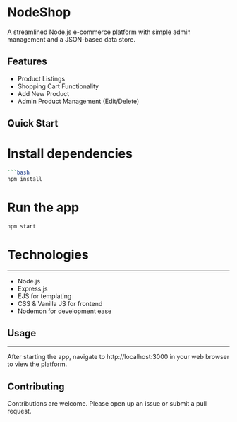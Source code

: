 # NodeShop

A streamlined Node.js e-commerce platform with simple admin management and a JSON-based data store.
  
## Features

- Product Listings
- Shopping Cart Functionality
- Add New Product
- Admin Product Management (Edit/Delete)

## Quick Start

# Install dependencies
```bash
```bash
npm install
```

# Run the app
```bash
npm start
```

# Technologies
---

- Node.js
- Express.js
- EJS for templating
- CSS & Vanilla JS for frontend
- Nodemon for development ease

## Usage
---

After starting the app, navigate to http://localhost:3000 in your web browser to view the platform.



## Contributing
Contributions are welcome. Please open up an issue or submit a pull request.